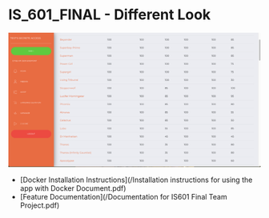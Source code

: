 # IS_601_FINAL - Different Look

![New Look](app/static/assets/img/NewLook.png)


* [Docker Installation Instructions](/Installation instructions for using the app with Docker Document.pdf)
* [Feature Documentation](/Documentation for IS601 Final Team Project.pdf)
